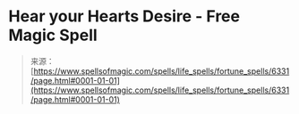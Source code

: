 <!--yml
category: 未分类
date: 2024-06-12 18:40:55
-->

# Hear your Hearts Desire - Free Magic Spell

> 来源：[https://www.spellsofmagic.com/spells/life_spells/fortune_spells/6331/page.html#0001-01-01](https://www.spellsofmagic.com/spells/life_spells/fortune_spells/6331/page.html#0001-01-01)